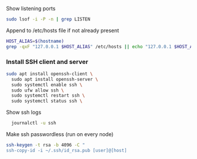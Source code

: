 Show listening ports
```bash
sudo lsof -i -P -n | grep LISTEN
```

Append to /etc/hosts file if not already present
```bash
HOST_ALIAS=$(hostname)
grep -qxF "127.0.0.1 $HOST_ALIAS" /etc/hosts || echo "127.0.0.1 $HOST_ALIAS" | sudo tee -a /etc/hosts
```

### Install SSH client and server
```bash
sudo apt install openssh-client \
  sudo apt install openssh-server \
  sudo systemctl enable ssh \
  sudo ufw allow ssh \
  sudo systemctl restart ssh \
  sudo systemctl status ssh \
```

Show ssh logs
```bash
  journalctl -u ssh
```

Make ssh passwordless (run on every node)
```bash
ssh-keygen -t rsa -b 4096 -C "
ssh-copy-id -i ~/.ssh/id_rsa.pub [user]@[host]
```
